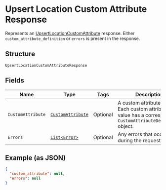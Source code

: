 
# Upsert Location Custom Attribute Response

Represents an [UpsertLocationCustomAttribute](../../doc/api/location-custom-attributes.md#upsert-location-custom-attribute) response.
Either `custom_attribute_definition` or `errors` is present in the response.

## Structure

`UpsertLocationCustomAttributeResponse`

## Fields

| Name | Type | Tags | Description | Getter |
|  --- | --- | --- | --- | --- |
| `CustomAttribute` | [`CustomAttribute`](../../doc/models/custom-attribute.md) | Optional | A custom attribute value. Each custom attribute value has a corresponding<br>`CustomAttributeDefinition` object. | CustomAttribute getCustomAttribute() |
| `Errors` | [`List<Error>`](../../doc/models/error.md) | Optional | Any errors that occurred during the request. | List<Error> getErrors() |

## Example (as JSON)

```json
{
  "custom_attribute": null,
  "errors": null
}
```

